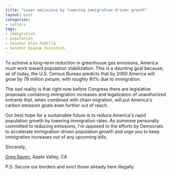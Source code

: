 ```yaml
---
title: "Lower emissions by lowering immigration-driven growth"
layout: post
categories:
- Letters
tags:
- immigration
- population
- Senator Alex Padilla
- Senator Dianne Feinstein
---
```


To achieve a long-term reduction in greenhouse gas emissions, America must work toward population stabilization. This is a daunting goal because, as of today, the U.S. Census Bureau predicts that by 2060 America will grow by 79 million people, with roughly 90% due to immigration.

The sad reality is that right now before Congress there are legislative proposals containing immigration increases and legalization of unauthorized entrants that, when combined with chain migration, will put America's carbon emission goals even further out of reach.

Our best hope for a sustainable future is to reduce America's rapid population growth by lowering immigration rates. As someone personally committed to reducing emissions, I'm opposed to the efforts by Democrats to accelerate immigration-driven population growth and urge you to keep immigration increases out of any upcoming bills.

Sincerely,

[Greg Raven](https://www.gregraven.org/), Apple Valley, CA

P.S. Secure our borders and evict those already here illegally.